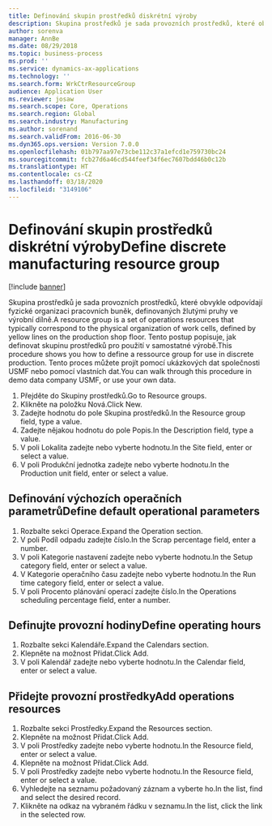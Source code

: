 ```yaml
---
title: Definování skupin prostředků diskrétní výroby
description: Skupina prostředků je sada provozních prostředků, které obvykle odpovídají fyzické organizaci pracovních buněk, definovaných žlutými pruhy ve výrobní dílně.
author: sorenva
manager: AnnBe
ms.date: 08/29/2018
ms.topic: business-process
ms.prod: ''
ms.service: dynamics-ax-applications
ms.technology: ''
ms.search.form: WrkCtrResourceGroup
audience: Application User
ms.reviewer: josaw
ms.search.scope: Core, Operations
ms.search.region: Global
ms.search.industry: Manufacturing
ms.author: sorenand
ms.search.validFrom: 2016-06-30
ms.dyn365.ops.version: Version 7.0.0
ms.openlocfilehash: 01b797aa97e73cbe112c37a1efcd1e759730bc24
ms.sourcegitcommit: fcb27d6a46cd544feef34f6ec7607bdd46b0c12b
ms.translationtype: HT
ms.contentlocale: cs-CZ
ms.lasthandoff: 03/18/2020
ms.locfileid: "3149106"
---
```

# <a name="define-discrete-manufacturing-resource-group"></a><span data-ttu-id="75dd1-103">Definování skupin prostředků diskrétní výroby</span><span class="sxs-lookup"><span data-stu-id="75dd1-103">Define discrete manufacturing resource group</span></span>

[!include [banner](../../includes/banner.md)]

<span data-ttu-id="75dd1-104">Skupina prostředků je sada provozních prostředků, které obvykle odpovídají fyzické organizaci pracovních buněk, definovaných žlutými pruhy ve výrobní dílně.</span><span class="sxs-lookup"><span data-stu-id="75dd1-104">A resource group is a set of operations resources that typically correspond to the physical organization of work cells, defined by yellow lines on the production shop floor.</span></span> <span data-ttu-id="75dd1-105">Tento postup popisuje, jak definovat skupinu prostředků pro použití v samostatné výrobě.</span><span class="sxs-lookup"><span data-stu-id="75dd1-105">This procedure shows you how to define a ressource group for use in discrete production.</span></span> <span data-ttu-id="75dd1-106">Tento proces můžete projít pomocí ukázkových dat společnosti USMF nebo pomocí vlastních dat.</span><span class="sxs-lookup"><span data-stu-id="75dd1-106">You can walk through this procedure in demo data company USMF, or use your own data.</span></span>

1. <span data-ttu-id="75dd1-107">Přejděte do Skupiny prostředků.</span><span class="sxs-lookup"><span data-stu-id="75dd1-107">Go to Resource groups.</span></span>
2. <span data-ttu-id="75dd1-108">Klikněte na položku Nová.</span><span class="sxs-lookup"><span data-stu-id="75dd1-108">Click New.</span></span>
3. <span data-ttu-id="75dd1-109">Zadejte hodnotu do pole Skupina prostředků.</span><span class="sxs-lookup"><span data-stu-id="75dd1-109">In the Resource group field, type a value.</span></span>
4. <span data-ttu-id="75dd1-110">Zadejte nějakou hodnotu do pole Popis.</span><span class="sxs-lookup"><span data-stu-id="75dd1-110">In the Description field, type a value.</span></span>
5. <span data-ttu-id="75dd1-111">V poli Lokalita zadejte nebo vyberte hodnotu.</span><span class="sxs-lookup"><span data-stu-id="75dd1-111">In the Site field, enter or select a value.</span></span>
6. <span data-ttu-id="75dd1-112">V poli Produkční jednotka zadejte nebo vyberte hodnotu.</span><span class="sxs-lookup"><span data-stu-id="75dd1-112">In the Production unit field, enter or select a value.</span></span>

## <a name="define-default-operational-parameters"></a><span data-ttu-id="75dd1-113">Definování výchozích operačních parametrů</span><span class="sxs-lookup"><span data-stu-id="75dd1-113">Define default operational parameters</span></span>
1. <span data-ttu-id="75dd1-114">Rozbalte sekci Operace.</span><span class="sxs-lookup"><span data-stu-id="75dd1-114">Expand the Operation section.</span></span>
2. <span data-ttu-id="75dd1-115">V poli Podíl odpadu zadejte číslo.</span><span class="sxs-lookup"><span data-stu-id="75dd1-115">In the Scrap percentage field, enter a number.</span></span>
3. <span data-ttu-id="75dd1-116">V poli Kategorie nastavení zadejte nebo vyberte hodnotu.</span><span class="sxs-lookup"><span data-stu-id="75dd1-116">In the Setup category field, enter or select a value.</span></span>
4. <span data-ttu-id="75dd1-117">V Kategorie operačního času zadejte nebo vyberte hodnotu.</span><span class="sxs-lookup"><span data-stu-id="75dd1-117">In the Run time category field, enter or select a value.</span></span>
5. <span data-ttu-id="75dd1-118">V poli Procento plánování operací zadejte číslo.</span><span class="sxs-lookup"><span data-stu-id="75dd1-118">In the Operations scheduling percentage field, enter a number.</span></span>

## <a name="define-operating-hours"></a><span data-ttu-id="75dd1-119">Definujte provozní hodiny</span><span class="sxs-lookup"><span data-stu-id="75dd1-119">Define operating hours</span></span>
1. <span data-ttu-id="75dd1-120">Rozbalte sekci Kalendáře.</span><span class="sxs-lookup"><span data-stu-id="75dd1-120">Expand the Calendars section.</span></span>
2. <span data-ttu-id="75dd1-121">Klepněte na možnost Přidat.</span><span class="sxs-lookup"><span data-stu-id="75dd1-121">Click Add.</span></span>
3. <span data-ttu-id="75dd1-122">V poli Kalendář zadejte nebo vyberte hodnotu.</span><span class="sxs-lookup"><span data-stu-id="75dd1-122">In the Calendar field, enter or select a value.</span></span>

## <a name="add-operations-resources"></a><span data-ttu-id="75dd1-123">Přidejte provozní prostředky</span><span class="sxs-lookup"><span data-stu-id="75dd1-123">Add operations resources</span></span>
1. <span data-ttu-id="75dd1-124">Rozbalte sekci Prostředky.</span><span class="sxs-lookup"><span data-stu-id="75dd1-124">Expand the Resources section.</span></span>
2. <span data-ttu-id="75dd1-125">Klepněte na možnost Přidat.</span><span class="sxs-lookup"><span data-stu-id="75dd1-125">Click Add.</span></span>
3. <span data-ttu-id="75dd1-126">V poli Prostředky zadejte nebo vyberte hodnotu.</span><span class="sxs-lookup"><span data-stu-id="75dd1-126">In the Resource field, enter or select a value.</span></span>
4. <span data-ttu-id="75dd1-127">Klepněte na možnost Přidat.</span><span class="sxs-lookup"><span data-stu-id="75dd1-127">Click Add.</span></span>
5. <span data-ttu-id="75dd1-128">V poli Prostředky zadejte nebo vyberte hodnotu.</span><span class="sxs-lookup"><span data-stu-id="75dd1-128">In the Resource field, enter or select a value.</span></span>
6. <span data-ttu-id="75dd1-129">Vyhledejte na seznamu požadovaný záznam a vyberte ho.</span><span class="sxs-lookup"><span data-stu-id="75dd1-129">In the list, find and select the desired record.</span></span>
7. <span data-ttu-id="75dd1-130">Klikněte na odkaz na vybraném řádku v seznamu.</span><span class="sxs-lookup"><span data-stu-id="75dd1-130">In the list, click the link in the selected row.</span></span>

